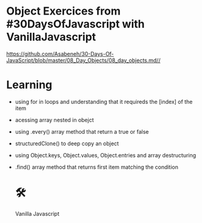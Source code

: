 # Object Exercices from #30DaysOfJavascript with VanillaJavascript
https://github.com/Asabeneh/30-Days-Of-JavaScript/blob/master/08_Day_Objects/08_day_objects.md//

# Learning
- using for in loops and understanding that it requireds the [index] of the item
- acessing array nested in obejct
- using .every() array method that return a true or false
- structuredClone() to deep copy an object
- using Object.keys, Object.values, Object.entries and array destructuring
- .find() array method that returns first item matching the condition

  # 🛠️
  Vanilla Javascript
